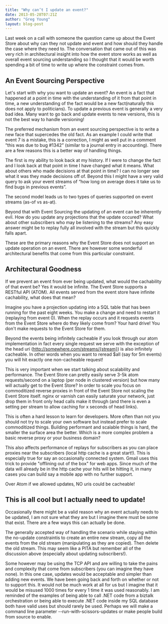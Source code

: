 ```yaml
---
title: "Why can’t I update an event?"
date: 2013-05-28T07:21Z
author: "Greg Young"
layout: blog-post
---
```


Last week on a call with someone the question came up about the Event Store about why can they not update and event and how should they handle the case where they need to. The conversation that came out of this was very rich in architectural insight into how the event store works as well as overall event sourcing understanding so I thought that it would be worth spending a bit of time to write up where the constraint comes from.

## An Event Sourcing Perspective

Let's start with why you want to update an event? An event is a fact that happened at a point in time with the understanding of it from that point in time, a new understanding of the fact would be a new fact(naturally this does not apply to politicians). To update a previous event is generally a very bad idea. Many want to go back and update events to new versions, this is not the best way to handle versioning!

The preferred mechanism from an event sourcing perspective is to write a new face that supercedes the old fact. As an example I could write that event 7 is a mistake, this is a correction, I might as well put in a comment “this was due to bug #1342” (similar to a journal entry in accounting). There are a few reasons this is a better way of handling things.

The first is my ability to look back at my history. If I were to change the fact and I look back at that point in time I have changed what it means. What about others who made decisions at that point in time? I can no longer see what it was they made decisions off of. Beyond this I might have a very valid query to ask your event streams of “how long on average does it take us to find bugs in previous events”.

The second model leads us to two types of queries supported on event streams (as-of vs as-at).

Beyond that with Event Sourcing the updating of an event can be inherently evil. How do you update any projections that the update occured? What about other subscribers who may be listening to the streams? Any easy answer might be to replay fully all involved with the stream but this quickly falls apart.

These are the primary reasons why the Event Store does not support an update operation on an event. There are however some wonderful architectural benefits that come from this particular constraint.

## Architectural Goodness

If we prevent an event from ever being updated, what would the cachability of that event be? Yes it would be infinite. The Event Store supports a RESTful API (ATOM). All events served from the event store have infinite cachability, what does that mean?

Imagine you have a projection updating into a SQL table that has been running for the past eight weeks. You make a change and need to restart it (replaying from event 0). When the replay occurs and it requests events from the Event Store where do they likely come from? Your hard drive! You don't make requests to the Event Store for them.

Beyond the events being infinitely cacheable if you look through our atom implementation in fact every single request we serve with the exception of the head uri (http://somewhere.com/streams/{stream}) is also infinitely cacheable. In other words when you want to reread $all (say for 5m events) you will hit exactly one non-cacheable request!

This is very important when we start talking about scalability and performance. The Event Store can pretty easily serve 3-5k atom requests/second on a laptop (per node in clustered version) but how many will actually get to the Event Store? In order to scale you focus on commoditized reverse proxies in front of the Event Store not scaling the Event Store itself. nginx or varnish can easily saturate your network, just drop them in front only head calls make it through (and there is even a setting per stream to allow caching for x seconds of head links).

This is often a hard lesson to learn for developers. More often than not you should not try to scale your own software but instead prefer to scale commoditized things. Building performant and scalable things is hard, the smaller the surface area the better. Which is a more complex problem a basic reverse proxy or your business domain?

This also affects performance of replays for subscribers as you can place proxies near the subscribers (local http cache is a great start!). This is especially true for say an occasionally connected system. Gmail uses this trick to provide "offlining out of the box" for web apps. Since much of the data will already be in the http cache your hits will be hitting it, in many cases you can build say a mobile app with no further support.

Over Atom if we allowed updates, NO uris could be cacheable!

## This is all cool but I actually need to update!

Occasionally there might be a valid reason why an event actually needs to be updated, I am not sure what they are but I imagine there must be some that exist. There are a few ways this can actually be done.

The generally accepted way of handling the scenario while staying within the no-update constraintis to create an entire new stream, copy all the events from the old stream (manipulating as they are copied). Then delete the old stream. This may seem like a PITA but remember all of the discussion above (especially about updating subscribers!).

Some however may be using the TCP API and are willing to take the pains and complexity that come from subscribers (you can imagine they have none). In this one case, updates would be acceptable and simpler than adding new events. We have been going back and forth on whether or not to support this. It would not be much work at all for us but I imagine that it would be misused 1000 times for every 1 time it was used reasonably. I am reminded of the examples of being able to call .NET code from a biztalk orchestration or being able to execute .NET code inside my SQL database both have valid uses but should rarely be used. Perhaps we will make a command line parameter --run-with-scissors-updates or make people build from source to enable.